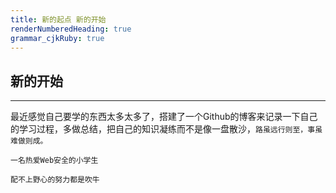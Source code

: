 ```yaml
---
title: 新的起点 新的开始 
renderNumberedHeading: true
grammar_cjkRuby: true
---
```



##  新的开始

----------------------

最近感觉自己要学的东西太多太多了，搭建了一个Github的博客来记录一下自己的学习过程，多做总结，把自己的知识凝练而不是像一盘散沙，`路虽远行则至，事虽难做则成。`


```
一名热爱Web安全的小学生

配不上野心的努力都是吹牛
```


